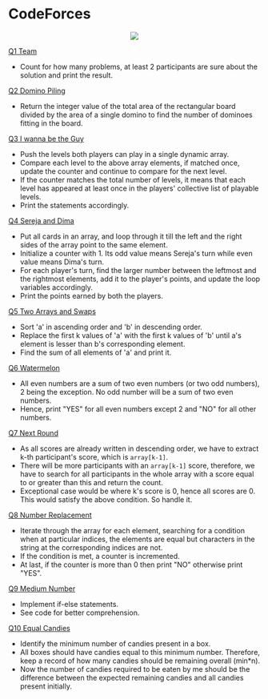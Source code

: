 # CodeForces

<p align="center">
  <img src="https://github.com/LuckyRathore911/CodeForces/assets/56335557/5beca9cc-f04a-4577-a5c2-a0c37cb6361a" />
</p>

[Q1 Team](https://codeforces.com/problemset/problem/231/A)

- Count for how many problems, at least 2 participants are sure about the solution and print the result.

[Q2 Domino Piling](https://codeforces.com/problemset/problem/50/A)

- Return the integer value of the total area of the rectangular board divided by the area of a single domino to find the number of dominoes fitting in the board.

[Q3 I wanna be the Guy](https://codeforces.com/problemset/problem/469/A)

- Push the levels both players can play in a single dynamic array.
- Compare each level to the above array elements, if matched once, update the counter and continue to compare for the next level.
- If the counter matches the total number of levels, it means that each level has appeared at least once in the players' collective list of playable levels.
- Print the statements accordingly.

[Q4 Sereja and Dima](https://codeforces.com/problemset/problem/381/A)

- Put all cards in an array, and loop through it till the left and the right sides of the array point to the same element.
- Initialize a counter with 1. Its odd value means Sereja's turn while even value means Dima's turn.
- For each player's turn, find the larger number between the leftmost and the rightmost elements, add it to the player's points, and update the loop variables accordingly.
- Print the points earned by both the players.

[Q5 Two Arrays and Swaps](https://codeforces.com/problemset/problem/1353/B)

- Sort 'a' in ascending order and 'b' in descending order.
- Replace the first k values of 'a' with the first k values of 'b' until a's element is lesser than b's corresponding element.
- Find the sum of all elements of 'a' and print it.

[Q6 Watermelon](https://codeforces.com/problemset/problem/4/A)

- All even numbers are a sum of two even numbers (or two odd numbers), 2 being the exception. No odd number will be a sum of two even numbers.
- Hence, print "YES" for all even numbers except 2 and "NO" for all other numbers.

[Q7 Next Round](https://codeforces.com/problemset/problem/158/A)

- As all scores are already written in descending order, we have to extract k-th participant's score, which is `array[k-1]`.
- There will be more participants with an `array[k-1]` score, therefore, we have to search for all participants in the whole array with a score equal to or greater than this and return the count.
- Exceptional case would be where k's score is 0, hence all scores are 0. This would satisfy the above condition. So handle it.

[Q8 Number Replacement](https://codeforces.com/problemset/problem/1744/A)

- Iterate through the array for each element, searching for a condition when at particular indices, the elements are equal but characters in the string at the corresponding indices are not.
- If the condition is met, a counter is incremented.
- At last, if the counter is more than 0 then print "NO" otherwise print "YES".

[Q9 Medium Number](https://codeforces.com/problemset/problem/1760/A)

- Implement if-else statements.
- See code for better comprehension.

[Q10 Equal Candies](https://codeforces.com/problemset/problem/1676/B)

- Identify the minimum number of candies present in a box.
- All boxes should have candies equal to this minimum number. Therefore, keep a record of how many candies should be remaining overall (min\*n).
- Now the number of candies required to be eaten by me should be the difference between the expected remaining candies and all candies present initially.
